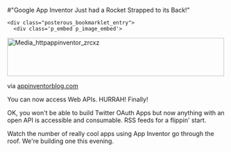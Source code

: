 #"Google App Inventor Just had a Rocket Strapped to its Back!"


    <div class="posterous_bookmarklet_entry">
      <div class='p_embed p_image_embed'>
<a href="http://getfile6.posterous.com/getfile/files.posterous.com/conoroneill/srBgwyjyDHrDEsEirjmAoogpxDrcDFjphlIueyqFFifspCIvyuwCGyDdDHBs/media_httpappinventor_zrcxz.png.scaled1000.png"><img alt="Media_httpappinventor_zrcxz" height="88" src="http://getfile8.posterous.com/getfile/files.posterous.com/conoroneill/srBgwyjyDHrDEsEirjmAoogpxDrcDFjphlIueyqFFifspCIvyuwCGyDdDHBs/media_httpappinventor_zrcxz.png.scaled500.png" width="500" /></a>
</div>
<div class="posterous_quote_citation">via <a href="http://appinventorblog.com/2011/06/02/app-inventor-has-a-new-component-the-web/">appinventorblog.com</a></div>
    <p>You can now access Web APIs. HURRAH! Finally! 
</p><p>OK, you won't be able to build Twitter OAuth Apps but now anything with an open API is accessible and consumable. RSS feeds for a flippin' start.
</p><p>Watch the number of really cool apps using App Inventor go through the roof. We're building one this evening.</p></div>
  